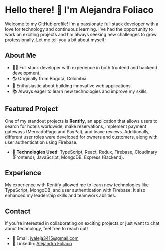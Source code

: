 # Hello there! 👋 I'm Alejandra Foliaco
Welcome to my GitHub profile! I'm a passionate full stack developer with a love for technology and continuous learning. I've had the opportunity to work on exciting projects and I'm always seeking new challenges to grow professionally. Let me tell you a bit about myself:

## About Me

- 👩‍💻 Full stack developer with experience in both frontend and backend development.
- 🌎 Originally from Bogotá, Colombia.
- 🚀 Enthusiastic about building innovative web applications.
- 📚 Always eager to learn new technologies and improve my skills.

## Featured Project

One of my standout projects is **Rentify**, an application that allows users to search for hotels worldwide, make reservations, implement payment gateways (MercadoPago and PayPal), and leave reviews. Additionally, different user roles were developed for owners and customers, along with user authentication using Firebase.

- 💼 **Technologies Used**: TypeScript, React, Redux, Firebase, Cloudinary (Frontend); JavaScript, MongoDB, Express (Backend).

## Experience

My experience with Rentify allowed me to learn new technologies like TypeScript, MongoDB, and user authentication with Firebase. It also enhanced my leadership skills and teamwork abilities.

## Contact

If you're interested in collaborating on exciting projects or just want to chat about technology, feel free to reach out!

- 📧 Email: ivaleja3415@gmail.com
- 💼 LinkedIn: [Alejandra Foliaco](http://www.linkedin.com/in/alejandra-foliaco-a74137278)
